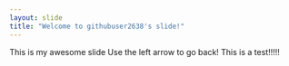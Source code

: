 ```yaml
---
layout: slide
title: "Welcome to githubuser2638's slide!"
---
```

This is my awesome slide
Use the left arrow to go back!
This is a test!!!!!

